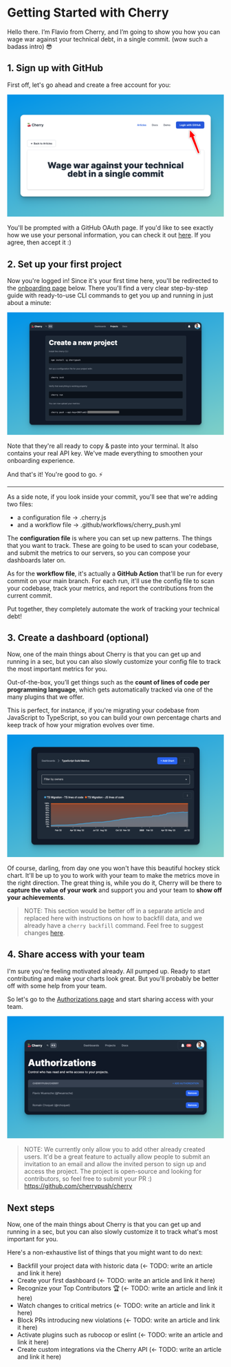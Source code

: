 # Getting Started with Cherry

Hello there. I’m Flavio from Cherry, and I’m going to show you how you can wage war against your technical debt, in a
single commit. (wow such a badass intro) 😎

## 1. Sign up with GitHub

First off, let's go ahead and create a free account for you:

![click on login with github](wage_war_login_with_github.png)

You'll be prompted with a GitHub OAuth page. If you'd like to see exactly how we use your personal information, you can
check it out
[here](https://github.com/cherrypush/cherry/blob/aa754662a7b232a229b2607439457283a9aab3c0/app/models/user.rb#L48-L58).
If you agree, then accept it :)

## 2. Set up your first project

Now you're logged in! Since it's your first time here, you'll be redirected to the
[onboarding page](https://www.cherrypush.com/user/projects/new) below. There you'll find a very clear step-by-step guide
with ready-to-use CLI commands to get you up and running in just about a minute:

![create a new project page with ready-to-use command-line commands](image-2.png)

Note that they're all ready to copy & paste into your terminal. It also contains your real API key. We've made
everything to smoothen your onboarding experience.

And that's it! You're good to go. ⚡️

---

As a side note, if you look inside your commit, you'll see that we're adding two files:

- a configuration file -> .cherry.js
- and a workflow file -> .github/workflows/cherry_push.yml

The **configuration file** is where you can set up new patterns. The things that you want to track. These are going to
be used to scan your codebase, and submit the metrics to our servers, so you can compose your dashboards later on.

As for the **workflow file**, it's actually a **GitHub Action** that'll be run for every commit on your main branch. For
each run, it'll use the config file to scan your codebase, track your metrics, and report the contributions from the
current commit.

Put together, they completely automate the work of tracking your technical debt!

## 3. Create a dashboard (optional)

Now, one of the main things about Cherry is that you can get up and running in a sec, but you can also slowly customize
your config file to track the most important metrics for you.

Out-of-the-box, you’ll get things such as the **count of lines of code per programming language**, which gets
automatically tracked via one of the many plugins that we offer.

This is perfect, for instance, if you're migrating your codebase from JavaScript to TypeScript, so you can build your
own percentage charts and keep track of how your migration evolves over time.

![typescript migration dashboard with a hockey stick chart ofc](image.png)

Of course, darling, from day one you won't have this beautiful hockey stick chart. It'll be up to you to work with your
team to make the metrics move in the right direction. The great thing is, while you do it, Cherry will be there to
**capture the value of your work** and support you and your team to **show off your achievements**.

> NOTE: This section would be better off in a separate article and replaced here with instructions on how to backfill
> data, and we already have a `cherry backfill` command. Feel free to suggest changes
> [here](https://github.com/cherrypush/cherry/blob/aa754662a7b232a229b2607439457283a9aab3c0/public/articles/the-one-commit-against-technical-debt.md#L64).

## 4. Share access with your team

I'm sure you're feeling motivated already. All pumped up. Ready to start contributing and make your charts look great.
But you'll probably be better off with some help from your team.

So let's go to the [Authorizations page](https://www.cherrypush.com/user/authorizations) and start sharing access with
your team.

![authorizations page with a couple of created authorizations](authorizations.png)

> NOTE: We currently only allow you to add other already created users. It'd be a great feature to actually allow people
> to submit an invitation to an email and allow the invited person to sign up and access the project. The project is
> open-source and looking for contributors, so feel free to submit your PR :) https://github.com/cherrypush/cherry

## Next steps

Now, one of the main things about Cherry is that you can get up and running in a sec, but you can also slowly customize
it to track what's most important for you.

Here's a non-exhaustive list of things that you might want to do next:

- Backfill your project data with historic data (<- TODO: write an article and link it here)
- Create your first dashboard (<- TODO: write an article and link it here)
- Recognize your Top Contributors 🏆 (<- TODO: write an article and link it here)
- Watch changes to critical metrics (<- TODO: write an article and link it here)
- Block PRs introducing new violations (<- TODO: write an article and link it here)
- Activate plugins such as rubocop or eslint (<- TODO: write an article and link it here)
- Create custom integrations via the Cherry API (<- TODO: write an article and link it here)
